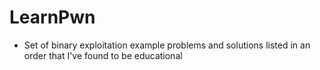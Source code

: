 # LearnPwn

* Set of binary exploitation example problems and solutions listed in an order that I've found to be educational
